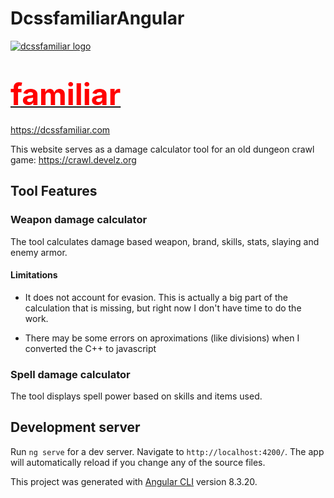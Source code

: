
# DcssfamiliarAngular

<div>
  <a href="https://dcssfamiliar.com">
	<img src="https://raw.githubusercontent.com/ezmonkey4/dcssfamiliar-angular/master/src/assets/images/DCSS_logo.png" alt="dcssfamiliar logo">
            <h1 style="float:center"> <font size="26" color="red">familiar</font></h1>
  </a>

</div>


https://dcssfamiliar.com  

This website serves as a damage calculator tool for an old dungeon crawl game: https://crawl.develz.org 

## Tool Features

### Weapon damage calculator

The tool calculates damage based weapon, brand, skills, stats, slaying and enemy armor.

#### Limitations

* It does not account for evasion. This is actually a big part of the calculation that is missing, but right now I don't have time to do the work.

* There may be some errors on aproximations (like divisions)  when I converted the C++ to javascript

### Spell damage calculator

The tool displays spell power based on skills and items used.

## Development server

Run `ng serve` for a dev server. Navigate to `http://localhost:4200/`. The app will automatically reload if you change any of the source files.

This project was generated with [Angular CLI](https://github.com/angular/angular-cli) version 8.3.20.
